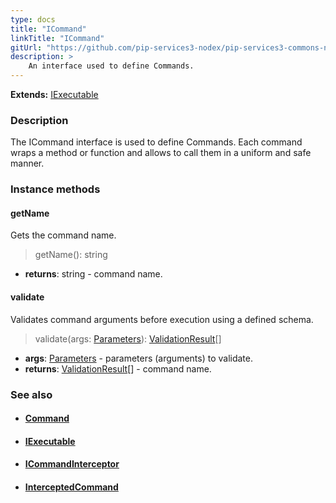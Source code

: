 ```yaml
---
type: docs
title: "ICommand"
linkTitle: "ICommand"
gitUrl: "https://github.com/pip-services3-nodex/pip-services3-commons-nodex"
description: > 
    An interface used to define Commands.
---
```


**Extends:** [IExecutable](../../run/iexecutable)

### Description

The ICommand interface is used to define Commands. Each command wraps a method or function and allows to call them in a uniform and safe manner.

### Instance methods

#### getName
Gets the command name.

> getName(): string

- **returns**: string - command name.

#### validate
Validates command arguments before execution using a defined schema.

> validate(args: [Parameters](../../run/parameters)): [ValidationResult](../../validate/validation_result)[]

- **args**: [Parameters](../../run/parameters) - parameters (arguments) to validate.
- **returns**: [ValidationResult](../../validate/validation_result)[] - command name.

### See also
- #### [Command](../command)
- #### [IExecutable](../../run/iexecutable)
- #### [ICommandInterceptor](../icommand_interceptor)
- #### [InterceptedCommand](../intercepted_command)
